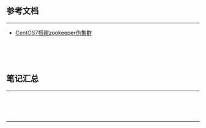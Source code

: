 ## 参考文档

---

* [CentOS7搭建zookeeper伪集群](https://shimo.im/docs/Lstu3oj8BbUeydJB/read)



<br/><br/><br/>



## 笔记汇总

---





<br/><br/><br/>

---

